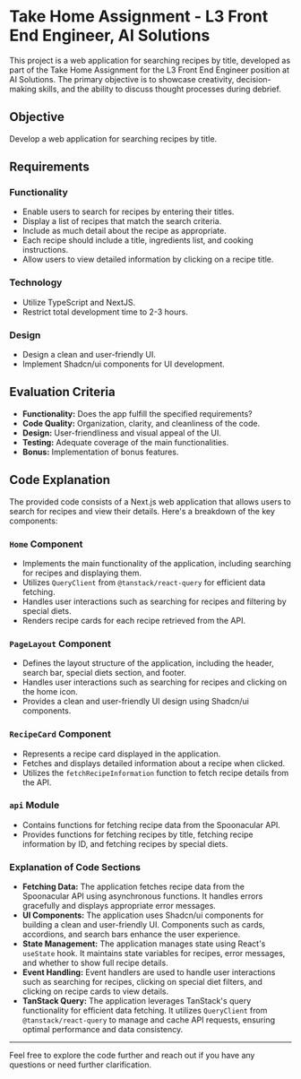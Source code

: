 # Take Home Assignment - L3 Front End Engineer, AI Solutions

This project is a web application for searching recipes by title, developed as part of the Take Home Assignment for the L3 Front End Engineer position at AI Solutions. The primary objective is to showcase creativity, decision-making skills, and the ability to discuss thought processes during debrief.

## Objective

Develop a web application for searching recipes by title.

## Requirements

### Functionality

- Enable users to search for recipes by entering their titles.
- Display a list of recipes that match the search criteria.
- Include as much detail about the recipe as appropriate.
- Each recipe should include a title, ingredients list, and cooking instructions.
- Allow users to view detailed information by clicking on a recipe title.

### Technology

- Utilize TypeScript and NextJS.
- Restrict total development time to 2-3 hours.

### Design

- Design a clean and user-friendly UI.
- Implement Shadcn/ui components for UI development.


## Evaluation Criteria

- **Functionality:** Does the app fulfill the specified requirements?
- **Code Quality:** Organization, clarity, and cleanliness of the code.
- **Design:** User-friendliness and visual appeal of the UI.
- **Testing:** Adequate coverage of the main functionalities.
- **Bonus:** Implementation of bonus features.


## Code Explanation

The provided code consists of a Next.js web application that allows users to search for recipes and view their details. Here's a breakdown of the key components:

### `Home` Component

- Implements the main functionality of the application, including searching for recipes and displaying them.
- Utilizes `QueryClient` from `@tanstack/react-query` for efficient data fetching.
- Handles user interactions such as searching for recipes and filtering by special diets.
- Renders recipe cards for each recipe retrieved from the API.

### `PageLayout` Component

- Defines the layout structure of the application, including the header, search bar, special diets section, and footer.
- Handles user interactions such as searching for recipes and clicking on the home icon.
- Provides a clean and user-friendly UI design using Shadcn/ui components.

### `RecipeCard` Component

- Represents a recipe card displayed in the application.
- Fetches and displays detailed information about a recipe when clicked.
- Utilizes the `fetchRecipeInformation` function to fetch recipe details from the API.

### `api` Module

- Contains functions for fetching recipe data from the Spoonacular API.
- Provides functions for fetching recipes by title, fetching recipe information by ID, and fetching recipes by special diets.

### Explanation of Code Sections

- **Fetching Data:** The application fetches recipe data from the Spoonacular API using asynchronous functions. It handles errors gracefully and displays appropriate error messages.
- **UI Components:** The application uses Shadcn/ui components for building a clean and user-friendly UI. Components such as cards, accordions, and search bars enhance the user experience.
- **State Management:** The application manages state using React's `useState` hook. It maintains state variables for recipes, error messages, and whether to show full recipe details.
- **Event Handling:** Event handlers are used to handle user interactions such as searching for recipes, clicking on special diet filters, and clicking on recipe cards to view details.
- **TanStack Query:** The application leverages TanStack's query functionality for efficient data fetching. It utilizes `QueryClient` from `@tanstack/react-query` to manage and cache API requests, ensuring optimal performance and data consistency.

 ---

Feel free to explore the code further and reach out if you have any questions or need further clarification.

